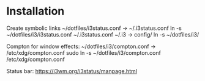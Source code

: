 # Installation
Create symbolic links
~/dotfiles/i3status.conf -> ~/.i3status.conf
    ln -s ~/dotfiles/i3/i3status.conf ~/.i3status.conf
~/.i3 -> config/ 
    ln -s ~/dotfiles/i3/

Compton for window effects:
~/dotfiles/i3/compton.conf -> /etc/xdg/compton.conf
    sudo ln -s ~/dotfiles/i3/compton.conf /etc/xdg/compton.conf

Status bar:
https://i3wm.org/i3status/manpage.html

